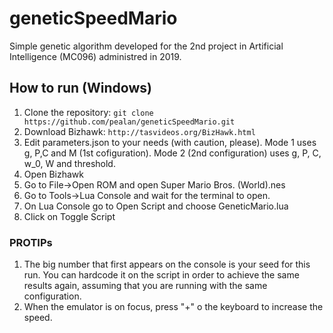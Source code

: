 # geneticSpeedMario

Simple genetic algorithm developed for the 2nd project in Artificial Intelligence (MC096) administred in 2019.

## How to run (Windows)
1. Clone the repository: `git clone https://github.com/pealan/geneticSpeedMario.git`
2. Download Bizhawk: `http://tasvideos.org/BizHawk.html`
3. Edit parameters.json to your needs (with caution, please). Mode 1 uses g, P,C and M (1st cofiguration). Mode 2 (2nd configuration) uses g, P, C, w_0, W and threshold.
4. Open Bizhawk
5. Go to File->Open ROM and open Super Mario Bros. (World).nes
6. Go to Tools->Lua Console and wait for the terminal to open.
7. On Lua Console go to Open Script and choose GeneticMario.lua 
8. Click on Toggle Script

### PROTIPs
1. The big number that first appears on the console is your seed for this run. You can hardcode it on the script in order to achieve the same results again, assuming that you are running with the same configuration.
2. When the emulator is on focus, press "+" o the keyboard to increase the speed.
